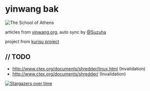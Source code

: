 # yinwang bak

![The School of Athens](https://upload.wikimedia.org/wikipedia/commons/thumb/4/49/%22The_School_of_Athens%22_by_Raffaello_Sanzio_da_Urbino.jpg/1280px-%22The_School_of_Athens%22_by_Raffaello_Sanzio_da_Urbino.jpg)

articles from [yinwang.org](http://yinwang.org), auto sync by [@Suzuha](https://github.com/Kurisu-A)

project from [kurisu project](https://kuricat.com/project)

## // TODO 

* http://www.ctex.org/documents/shredder/linux.html (Invalidation)
* http://www.ctex.org/documents/shredder/ (Invalidation)


[![Stargazers over time](https://starchart.cc/Kuri-su/yinwang.bak.svg)](https://starchart.cc/Kuri-su/yinwang.bak)
